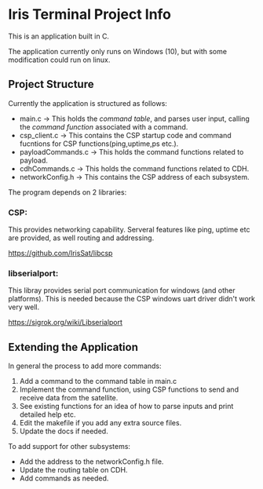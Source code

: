 # Iris Terminal Project Info

This is an application built in C.

The application currently only runs on Windows (10), but with some modification could run on linux.

## Project Structure

Currently the application is structured as follows:

- main.c -> This holds the _command table_, and parses user input, calling the _command function_ associated with a command.
- csp_client.c -> This contains the CSP startup code and command fucntions for CSP functions(ping,uptime,ps etc.).
- payloadCommands.c -> This holds the command functions related to payload.
- cdhCommands.c -> This holds the command functions related to CDH.
- networkConfig.h -> This contains the CSP address of each subsystem.

The program depends on 2 libraries:

### CSP:

This provides networking capability. Serveral features like ping, uptime etc are provided, as well routing and addressing.

https://github.com/IrisSat/libcsp


### libserialport:
This libray provides serial port communication for windows (and other platforms). This is needed because the CSP windows uart driver didn't work very well.

https://sigrok.org/wiki/Libserialport


## Extending the Application

In general the process to add more commands:
1. Add a command to the command table in main.c
2. Implement the command function, using CSP functions to send and receive data from the satellite.
3. See existing functions for an idea of how to parse inputs and print detailed help etc.
4. Edit the makefile if you add any extra source files.
5. Update the docs if needed.

To add support for other subsystems:
- Add the address to the networkConfig.h file.
- Update the routing table on CDH.
- Add commands as needed.